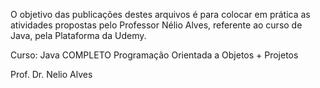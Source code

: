 O objetivo das publicações destes arquivos é para colocar em prática as atividades propostas pelo Professor Nélio Alves, referente ao curso de Java, pela Plataforma da Udemy.

Curso: Java COMPLETO Programação Orientada a Objetos + Projetos

Prof. Dr. Nelio Alves
